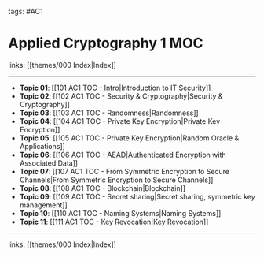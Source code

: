 tags: #AC1 

# Applied Cryptography 1 MOC

links:  [[themes/000 Index|Index]]

---

- **Topic 01**: [[101 AC1 TOC - Intro|Introduction to IT Security]]
- **Topic 02**: [[102 AC1 TOC - Security & Cryptography|Security & Cryptography]]
- **Topic 03**: [[103 AC1 TOC - Randomness|Randomness]]
- **Topic 04**: [[104 AC1 TOC - Private Key Encryption|Private Key Encryption]]
- **Topic 05**: [[105 AC1 TOC - Private Key Encryption|Random Oracle & Applications]]
- **Topic 06**: [[106 AC1 TOC - AEAD|Authenticated Encryption with Associated Data]]
- **Topic 07**: [[107 AC1 TOC - From Symmetric Encryption to Secure Channels|From Symmetric Encryption to Secure Channels]]
- **Topic 08**: [[108 AC1 TOC - Blockchain|Blockchain]]
- **Topic 09**: [[109 AC1 TOC - Secret sharing|Secret sharing, symmetric key management]]
- **Topic 10**: [[110 AC1 TOC - Naming Systems|Naming Systems]]
- **Topic 11**: [[111 AC1 TOC - Key Revocation|Key Revocation]]

---
links: [[themes/000 Index|Index]]